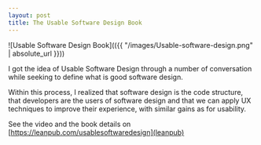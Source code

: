 ```yaml
---
layout: post
title: The Usable Software Design Book
---
```


![Usable Software Design Book](({{ "/images/Usable-software-design.png" | absolute_url }}))

I got the idea of Usable Software Design through a number of conversation while seeking to define what is good software design.

Within this process, I realized that software design is the code structure, that developers are the users of software design and that we can apply UX techniques to improve their experience, with similar gains as for usability.

See the video and the book details on [https://leanpub.com/usablesoftwaredesign](leanpub)

